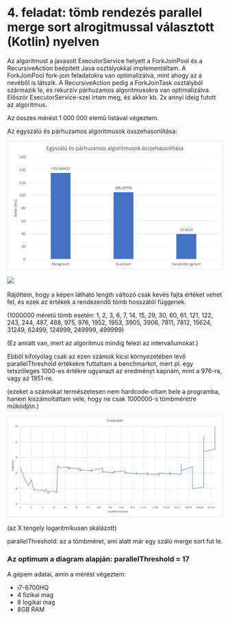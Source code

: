# 4. feladat: tömb rendezés parallel merge sort alrogitmussal választott (Kotlin) nyelven

Az algoritmust a javasolt ExecutorService helyett a ForkJoinPool és a RecursiveAction beépített Java osztályokkal implementáltam. A ForkJoinPool fork-join feladatokra van optimalizálva, mint ahogy az a nevéből is látszik. A RecursiveAction pedig a ForkJoinTask osztályból származik le, és rekurzív párhuzamos algoritmusokra van optimalizálva. Először ExecutorService-szel írtam meg, és akkor kb. 2x annyi ideig futott az algoritmus.

Az összes mérést 1 000 000 elemű listával végeztem.

Az egyszálú és párhuzamos algoritmusok összehasonlítása:

![](results/singlethread_vs_parallel.png)

![](results/parallelThreshold_code.png)

Rájöttem, hogy a képen látható length változó csak kevés fajta értéket vehet fel, és ezek az értékek a rendezendő tömb hosszától függenek.

(1000000 méretű tömb esetén: 1, 2, 3, 6, 7, 14, 15, 29, 30, 60, 61, 121, 122, 243, 244, 487, 488, 975, 976, 1952, 1953, 3905, 3906, 7811, 7812, 15624, 31249, 62499, 124999, 249999, 499999)

(Ez amiatt van, mert az algoritmus mindig felezi az intervallumokat.)

Ebből kifolyólag csak az ezen számok kicsi környezetében lévő parallelThreshold értékekre futtattam a benchmarkot, mert pl. egy tetszőleges 1000-es értékre ugyanazt az eredményt kapnám, mint a 976-ra, vagy az 1951-re.

(ezeket a számokat természetesen nem hardcode-oltam bele a programba, hanem kiszámoltattam vele, hogy ne csak 1000000-s tömbméretre működjön.)

![](results/paralellmergesort_benchmark.png)

(az X tengely logaritmikusan skálázott)

parallelThreshold: az a tömbméret, ami alatt már egy szálú merge sort fut le.


### Az optimum a diagram alapján: parallelThreshold = 17


A gépem adatai, amin a mérést végeztem:

- i7-6700HQ
- 4 fizikai mag
- 8 logikai mag
- 8GB RAM
